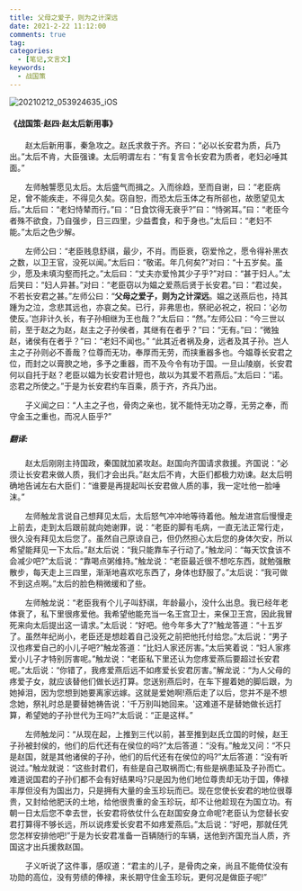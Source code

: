 ```yaml
---
title: 父母之爱子，则为之计深远
date: 2021-2-22 11:12:00
comments: true
tag: 
categories:
  - [笔记,文言文]
keywords:
  - 战国策
---
```


![20210212_053924635_iOS](https://oss.xknife.net/20210212_053924635_iOS.jpg)

#### 《战国策·赵四·赵太后新用事》

　　赵太后新用事，秦急攻之。赵氏求救于齐。齐曰：“必以长安君为质，兵乃出。”太后不肯，大臣强谏。太后明谓左右：“有复言令长安君为质者，老妇必唾其面。”

　　左师触讋愿见太后。太后盛气而揖之。入而徐趋，至而自谢，曰：“老臣病足，曾不能疾走，不得见久矣。窃自恕，而恐太后玉体之有所郤也，故愿望见太后。”太后曰：“老妇恃辇而行。”曰：“日食饮得无衰乎?”曰：“恃粥耳。”曰：“老臣今者殊不欲食，乃自强步，日三四里，少益耆食，和于身也。”太后曰：“老妇不能。”太后之色少解。

　　左师公曰：“老臣贱息舒祺，最少，不肖。而臣衰，窃爱怜之，愿令得补黑衣之数，以卫王官，没死以闻。”太后曰：“敬诺。年几何矣?”对曰：“十五岁矣。虽少，愿及未填沟壑而托之。”太后曰：“丈夫亦爱怜其少子乎?”对曰：“甚于妇人。”太后笑曰：“妇人异甚。”对曰：“老臣窃以为媪之爱燕后贤于长安君。”曰：“君过矣，不若长安君之甚。”左师公曰：“**父母之爱子，则为之计深远**。媪之送燕后也，持其踵为之泣，念悲其远也，亦哀之矣。已行，非弗思也，祭祀必祝之，祝曰：‘必勿使反。’岂非计久长，有子孙相继为王也哉？”太后曰：“然。”左师公曰：“今三世以前，至于赵之为赵，赵主之子孙侯者，其继有在者乎？”曰：“无有。”曰：“微独赵，诸侯有在者乎？”曰：“老妇不闻也。” “此其近者祸及身，远者及其子孙。岂人主之子孙则必不善哉？位尊而无功，奉厚而无劳，而挟重器多也。今媪尊长安君之位，而封之以膏腴之地，多予之重器，而不及今令有功于国。一旦山陵崩，长安君何以自托于赵？老臣以媪为长安君计短也，故以为其爱不若燕后。”太后曰：“诺。恣君之所使之。”于是为长安君约车百乘，质于齐，齐兵乃出。

　　子义闻之曰：“人主之子也，骨肉之亲也，犹不能恃无功之尊，无劳之奉，而守金玉之重也，而况人臣乎?”

##### 翻译:

　　赵太后刚刚主持国政，秦国就加紧攻赵。赵国向齐国请求救援。齐国说：“必须让长安君来做人质，我们才会出兵。”赵太后不肯，大臣们都极力劝谏。赵太后明确地告诫左右大臣们：“谁要是再提起叫长安君做人质的事，我一定吐他一脸唾沫。”

　　左师触龙言说自己想拜见太后，太后怒气冲冲地等待着他。触龙进宫后慢慢走上前去，走到太后跟前就向她谢罪，说：“老臣的脚有毛病，一直无法正常行走，很久没有拜见太后您了。虽然自己原谅自己，但仍然担心太后您的身体欠安，所以希望能拜见一下太后。”赵太后说：“我只能靠车子行动了。”触龙问：“每天饮食该不会减少吧?”太后说：“靠喝点粥维持。”触龙说：“老臣最近很不想吃东西，就勉强散散步，每天走上三四里，渐渐地喜欢吃东西了，身体也舒服了。”太后说：“我可做不到这点啊。”太后的脸色稍微缓和了些。

　　左师触龙说：“老臣我有个儿子叫舒祺，年龄最小，没什么出息。我已经年老体衰了，私下里很疼爱他。我希望他能充当一名王宫卫士，来保卫王宫，因此我冒死来向太后提出这一请求。”太后说：“好吧。他今年多大了?”触龙答道：“十五岁了。虽然年纪尚小，老臣还是想趁着自己没死之前把他托付给您。”太后说：“男子汉也疼爱自己的小儿子吧?”触龙答道：“比妇人家还厉害。”太后笑着说：“妇人家疼爱小儿子才特别厉害呢。”触龙说：“老臣私下里还认为您疼爱燕后要超过长安君呢。”太后说：“你错了，我疼爱燕后远不如疼爱长安君厉害。”解龙说：“为人父母的疼爱子女，就应该替他们做长远打算。您送别燕后时，在车下握着她的脚后跟，为她掉泪，因为您想到她要离家远嫁。这就是爱她啊!燕后走了以后，您并不是不想念她，祭礼时总是要替她祷告说：'千万别叫她回来。'这难道不是替她做长远打算，希望她的子孙世代为王吗?”太后说：“正是这样。”

　　左师触龙问：“从现在起，上推到三代以前，甚至推到赵氏立国的时候，赵王子孙被封侯的，他们的后代还有在侯位的吗?”太后答道：“没有。”触龙又问：“不只是赵国，就是其他诸侯的子孙，他们的后代还有在侯位的吗?”太后答道：“没有听说过。”触龙就说：“这些封君们，有些是自己取祸而亡;有些是祸患延及子孙而亡。难道说国君的子孙们都不会有好结果吗?只是因为他们地位尊贵却无功于国，俸禄丰厚但没有为国出力，只是拥有大量的金玉珍玩而已。现在您使长安君的地位很尊贵，又封给他肥沃的土地，给他很贵重的金玉珍玩，却不让他趁现在为国立功。有朝一日太后您不幸去世，长安君将依仗什么在赵国安身立命呢?老臣认为您替长安君打算得不够长远，所以说疼爱长安君不如疼爱燕后。”太后说：“好吧，那就任凭您怎样安排他吧!”于是为长安君准备一百辆随行的车辆，送他到齐国充当人质，齐国这才出兵援救赵国。

　　子义听说了这件事，感叹道：“君主的儿子，是骨肉之亲，尚且不能倚仗没有功勋的高位，没有劳绩的俸禄，来长期守住金玉珍玩，更何况是做臣子呢!”